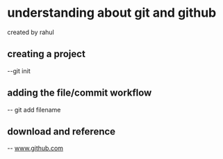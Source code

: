 # understanding about git and github
created by rahul

## creating a project
--git init

## adding the file/commit workflow

-- git add filename

## download and reference
 -- www.github.com
